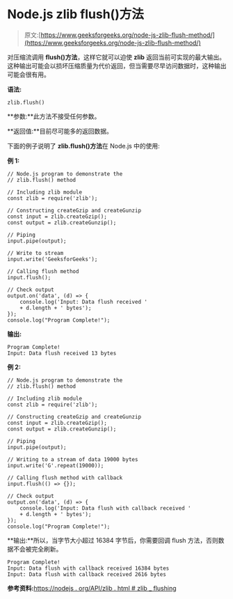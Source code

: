 # Node.js zlib flush()方法

> 原文:[https://www.geeksforgeeks.org/node-js-zlib-flush-method/](https://www.geeksforgeeks.org/node-js-zlib-flush-method/)

对压缩流调用 **flush()方法**，这样它就可以迫使 **zlib** 返回当前可实现的最大输出。这种输出可能会以损坏压缩质量为代价返回，但当需要尽早访问数据时，这种输出可能会很有用。

**语法:**

```
zlib.flush()
```

**参数:**此方法不接受任何参数。

**返回值:**目前尽可能多的返回数据。

下面的例子说明了 **zlib.flush()方法**在 Node.js 中的使用:

**例 1:**

```
// Node.js program to demonstrate the     
// zlib.flush() method

// Including zlib module
const zlib = require('zlib');

// Constructing createGzip and createGunzip
const input = zlib.createGzip();
const output = zlib.createGunzip();

// Piping
input.pipe(output);

// Write to stream
input.write('GeeksforGeeks');

// Calling flush method
input.flush();

// Check output
output.on('data', (d) => {
    console.log('Input: Data flush received ' 
    + d.length + ' bytes');
});
console.log("Program Complete!");
```

**输出:**

```
Program Complete!
Input: Data flush received 13 bytes
```

**例 2:**

```
// Node.js program to demonstrate the     
// zlib.flush() method

// Including zlib module
const zlib = require('zlib');

// Constructing createGzip and createGunzip
const input = zlib.createGzip();
const output = zlib.createGunzip();

// Piping
input.pipe(output);

// Writing to a stream of data 19000 bytes
input.write('G'.repeat(19000));

// Calling flush method with callback
input.flush(() => {});

// Check output
output.on('data', (d) => {
    console.log('Input: Data flush with callback received ' 
    + d.length + ' bytes');
});
console.log("Program Complete!");
```

**输出:**所以，当字节大小超过 16384 字节后，你需要回调 flush 方法，否则数据不会被完全刷新。

```
Program Complete!
Input: Data flush with callback received 16384 bytes
Input: Data flush with callback received 2616 bytes

```

**参考资料:**[https://nodejs . org/API/zlib . html # zlib _ flushing](https://nodejs.org/api/zlib.html#zlib_flushing)
